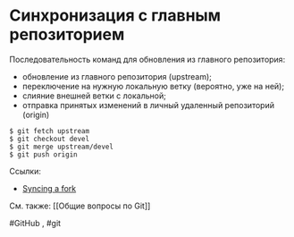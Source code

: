# Синхронизация с главным репозиторием

Последовательность команд для обновления из главного репозитория:
- обновление из главного репозитория (upstream);
- переключение на нужную локальную ветку (вероятно, уже на ней);
- слияние внешней ветки с локальной;
- отправка принятых изменений в личный удаленный репозиторий (origin)

```
$ git fetch upstream
$ git checkout devel
$ git merge upstream/devel
$ git push origin
```

Ссылки:
- [Syncing a fork](https://stackoverflow.com/questions/7244321/how-do-i-update-or-sync-a-forked-repository-on-github/19506355#19506355)

См. также: [[Общие вопросы по Git]]

#GitHub , #git 

